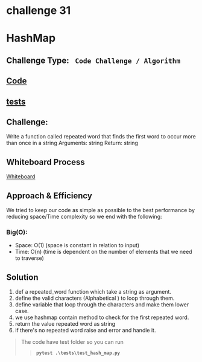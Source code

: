 # challenge 31
# HashMap

## Challenge Type: ` Code Challenge / Algorithm`

## [Code](hashmap-repeated-word.py)
## [tests](../tests/test_hash_map.py)

## Challenge:  



Write a function called repeated word that finds the first word to occur more than once in a string
Arguments: string
Return: string

## Whiteboard Process
[Whiteboard](CC31.jpg)

## Approach & Efficiency
We tried to keep our code as simple as possible to the best performance by reducing space/Time complexity
so we end with the following:

### Big(O):
- Space: O(1) (space is constant in relation to input)
- Time: O(n) (time is dependent on the number of elements that we need to traverse)


## Solution

1. def a  repeated_word function which take a string as argument.
2. define the valid characters (Alphabetical ) to loop through them.
3. define variable that loop through the characters and make them lower case.
4. we use hashmap contain method  to check for the first repeated word.
5. return the value  repeated word as string
6. if there's no repeated word raise and error and handle it.

>The code have test folder so you can run 
> >**`pytest .\tests\test_hash_map.py`** 